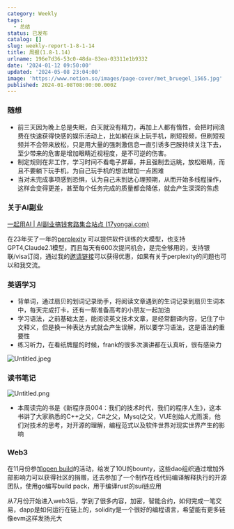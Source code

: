 ```yaml
---
category: Weekly
tags:
  - 总结
status: 已发布
catalog: []
slug: weekly-report-1-8-1-14
title: 周报(1.8-1.14)
urlname: 196e7d36-53c0-48da-83ea-03311e1b9332
date: '2024-01-12 09:50:00'
updated: '2024-05-08 23:04:00'
image: 'https://www.notion.so/images/page-cover/met_bruegel_1565.jpg'
published: 2024-01-08T08:00:00.000Z
---
```


### 随想

- 前三天因为晚上总是失眠，白天就没有精力，再加上人都有惰性，会把时间浪费在快速获得快感的娱乐活动上，比如躺在床上玩手机，刷短视频，但刷短视频并不会带来放松，只是用大量的强刺激信息一直引诱多巴胺持续关注下去，至少带来的危害是增加眼睛近视程度，是不可逆的伤害。
- 制定规则在非工作，学习时间不看电子屏幕，并且强制去远眺，放松眼睛，而且不要躺下玩手机，为自己玩手机的想法增加一点困难
- 当对未完成事项感到恐惧，认为自己未到达心理预期，从而开始多线程操作，这样会变得更差，甚至每个任务完成的质量都会降低，就会产生深深的焦虑

### 关于AI副业


[一起用AI | AI副业搞钱套路集合站点 (17yongai.com)](https://17yongai.com/)


在23年买了一年的[perplexity](https://www.perplexity.ai/) 可以提供软件训练的大模型，也支持GPT4,Claude2.1模型，而且每天有600次提问机会，是完全够用的，支持银联/visa订阅，通过我的[邀请链接](https://perplexity.ai/pro?referral_code=SGJ7X87B)可以获得优惠，如果有关于perplexity的问题也可以和我交流。


### 英语学习

- 背单词，通过扇贝的划词记录助手，将阅读文章遇到的生词记录到扇贝生词本中，每天完成打卡，还有一帮准备高考的小朋友一起加油
- 学习语法，之前基础太差，能阅读英文技术文章，是经常翻译内容，记住了中文释义，但是换一种表达方式就会产生误解，所以要学习语法，这是语法的重要性
- 练习听力，在看纸牌屋的时候，frank的很多次演讲都在认真听，很有感染力

![Untitled.jpeg](https://prod-files-secure.s3.us-west-2.amazonaws.com/5d24fe63-e567-4804-86f9-9fdc62e13082/c33f3733-be40-431e-a494-10399ac86f32/Untitled.jpeg?X-Amz-Algorithm=AWS4-HMAC-SHA256&X-Amz-Content-Sha256=UNSIGNED-PAYLOAD&X-Amz-Credential=ASIAZI2LB46675SDK6IH%2F20250414%2Fus-west-2%2Fs3%2Faws4_request&X-Amz-Date=20250414T054031Z&X-Amz-Expires=3600&X-Amz-Security-Token=IQoJb3JpZ2luX2VjEIX%2F%2F%2F%2F%2F%2F%2F%2F%2F%2FwEaCXVzLXdlc3QtMiJHMEUCIBz9fCNjuNR3ijez8HZeyVFiJM4KJYvA5Wp5fyl3CcgiAiEArnYRp87xoOccCjwH8mbhsCuu33PajXa3cU8JtD5CWrAqiAQI%2Fv%2F%2F%2F%2F%2F%2F%2F%2F%2F%2FARAAGgw2Mzc0MjMxODM4MDUiDHirIa0Se9BnIu%2BVaSrcA6xw8NgURvyDD7A2alYJtqcAxXX5zkry88svqitSjyfNkOWWH46da1KNTtGYVFBz2UFxe4RCdsrHnM%2FCdEkp94txy%2Fj26vWGC%2FKOm4IKXwZZmf%2FlX9K5nBDRWZBWv%2BViSp6KSYn7YtIdxmuFXDhB%2BSzzhV0zoubOWIY6DuIEpd9TKJs376MQJkWiAyGFcglP1N9Wj1o0V1RsWsrkpz%2Fj0wTI3V5%2B0cTlcwnKkoN0XGX%2F5reHdHse2kNwJSEswwmYA0sZ7lwvmOcHz4M6qLWCKmxB3X2bmQhCKYHlDEGbilE6KrMXH%2FjzRYRBQZFnubFtdnRt25acjwvKB0E2o8MBh5%2FZEdtUyC6RpFXLmcvsttY2TgNnlYsT3I5fOmin%2BxsuArC06AwzmsE%2F8AtsQhbiVeHnnIgIE4nnrW7yIbsQbF9rOYsn4Cff6BVeKGZlnTRmI%2BK8QTWBEl%2BYSZCRiT39m2cdWL6ad2sTQI9xu%2FhUH%2B8LB36asaShipIrXLpqMkxSYliTDvTWXNXUxnQVvDiL0n63alsrXL2j5AvpgTL6iM0fImuh6cO4Fwh0YuF1qQtwiMPJlzpoPrSXTWvEZGhIKaoo0XssqjuHdr1t9Lw1IkAiSljX4yUhoClAiFPtMNSs8r8GOqUB9CHE24xTmqCFA9wC6Q9FOYbQxxQTvI6CbMbr18xlOvk3WuipgLTmDjleZ%2F4%2BLa%2FEVB3%2FeSDP%2BBjZkh5Ok%2FS942y2antYgdvQqUnekz5DsiRMFijJybkRfbvEa%2FH8%2FJnpjHcfQpQ7etvdmWTgDbIINuk1dCnbFSqyGELf1RPjUF2jcTUk8cdM1AmdMeylBqWLp%2FNUlrf8oecwjEtfK97dvtcs98AY&X-Amz-Signature=75e3e0da8b0cd099ddaaca296a80237d469ae959e52526b3f2aaa14a52a10623&X-Amz-SignedHeaders=host&x-id=GetObject)


### 读书笔记


![Untitled.png](https://prod-files-secure.s3.us-west-2.amazonaws.com/5d24fe63-e567-4804-86f9-9fdc62e13082/96aa439a-1c95-4054-aa84-ef4e0c8eb5d1/Untitled.png?X-Amz-Algorithm=AWS4-HMAC-SHA256&X-Amz-Content-Sha256=UNSIGNED-PAYLOAD&X-Amz-Credential=ASIAZI2LB46675SDK6IH%2F20250414%2Fus-west-2%2Fs3%2Faws4_request&X-Amz-Date=20250414T054031Z&X-Amz-Expires=3600&X-Amz-Security-Token=IQoJb3JpZ2luX2VjEIX%2F%2F%2F%2F%2F%2F%2F%2F%2F%2FwEaCXVzLXdlc3QtMiJHMEUCIBz9fCNjuNR3ijez8HZeyVFiJM4KJYvA5Wp5fyl3CcgiAiEArnYRp87xoOccCjwH8mbhsCuu33PajXa3cU8JtD5CWrAqiAQI%2Fv%2F%2F%2F%2F%2F%2F%2F%2F%2F%2FARAAGgw2Mzc0MjMxODM4MDUiDHirIa0Se9BnIu%2BVaSrcA6xw8NgURvyDD7A2alYJtqcAxXX5zkry88svqitSjyfNkOWWH46da1KNTtGYVFBz2UFxe4RCdsrHnM%2FCdEkp94txy%2Fj26vWGC%2FKOm4IKXwZZmf%2FlX9K5nBDRWZBWv%2BViSp6KSYn7YtIdxmuFXDhB%2BSzzhV0zoubOWIY6DuIEpd9TKJs376MQJkWiAyGFcglP1N9Wj1o0V1RsWsrkpz%2Fj0wTI3V5%2B0cTlcwnKkoN0XGX%2F5reHdHse2kNwJSEswwmYA0sZ7lwvmOcHz4M6qLWCKmxB3X2bmQhCKYHlDEGbilE6KrMXH%2FjzRYRBQZFnubFtdnRt25acjwvKB0E2o8MBh5%2FZEdtUyC6RpFXLmcvsttY2TgNnlYsT3I5fOmin%2BxsuArC06AwzmsE%2F8AtsQhbiVeHnnIgIE4nnrW7yIbsQbF9rOYsn4Cff6BVeKGZlnTRmI%2BK8QTWBEl%2BYSZCRiT39m2cdWL6ad2sTQI9xu%2FhUH%2B8LB36asaShipIrXLpqMkxSYliTDvTWXNXUxnQVvDiL0n63alsrXL2j5AvpgTL6iM0fImuh6cO4Fwh0YuF1qQtwiMPJlzpoPrSXTWvEZGhIKaoo0XssqjuHdr1t9Lw1IkAiSljX4yUhoClAiFPtMNSs8r8GOqUB9CHE24xTmqCFA9wC6Q9FOYbQxxQTvI6CbMbr18xlOvk3WuipgLTmDjleZ%2F4%2BLa%2FEVB3%2FeSDP%2BBjZkh5Ok%2FS942y2antYgdvQqUnekz5DsiRMFijJybkRfbvEa%2FH8%2FJnpjHcfQpQ7etvdmWTgDbIINuk1dCnbFSqyGELf1RPjUF2jcTUk8cdM1AmdMeylBqWLp%2FNUlrf8oecwjEtfK97dvtcs98AY&X-Amz-Signature=7cf7a6c81ee3e19bebd4ee15175764720928cb1f3b7dcc2b674e1723cf1c50a5&X-Amz-SignedHeaders=host&x-id=GetObject)

- 本周读完的书是《新程序员004：我们的技术时代，我们的程序人生》，这本书讲了大家熟悉的C++之父，C#之父，Mysql之父，VUE创始人尤雨溪，他们对技术的思考，对开源的理解，编程范式以及软件世界对现实世界产生的影响

### Web3


在11月份参加[open build](https://openbuild.xyz/learn/challenges)的活动，给发了10U的bounty，这些dao组织通过增加外部影响力可以获得社区的捐赠，还去参加了一个制作在线代码编译解释执行的开源团队，使用go编写build pack，用于编译rust的sui链应用


从7月份开始进入web3后，学到了很多内容，加密，智能合约，如何完成一笔交易，dapp是如何运行在链上的，solidity是一个很好的编程语言，希望能有更多链像evm这样发扬光大

